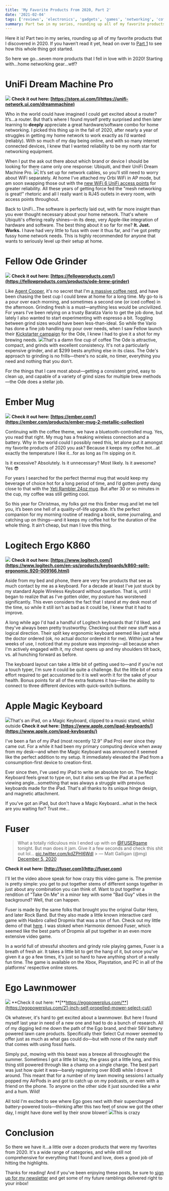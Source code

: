 ```yaml
---
title: 'My Favorite Products From 2020, Part 2'
date: '2021-02-04'
tags: ['reviews', 'electronics', 'gadgets', 'games', 'networking', 'coffee']
summary: Part two in my series, rounding up all of my favorite products that I discovered in 2020—this time with 100% more lawn care products.
---
```


Here it is! Part two in my series, rounding up all of my favorite products that I discovered in 2020. If you haven’t read it yet, head on over to [Part 1](__GHOST_URL__/my-favorite-products-2020-part-1/) to see how this whole thing got started.

So here we go…seven more products that I fell in love with in 2020! Starting with…home networking gear…wtf?

# UniFi Dream Machine Pro

![](__GHOST_URL__/content/images/2021/02/image-1.png)
**Check it out here: [https://store.ui.com/](https://unifi-network.ui.com/dreammachine)**

Who in the world could have imagined I could get excited about a router? It’s…a router. But that’s where I found myself pretty surprised and then later learning to **deeply** appreciate a great hardware/software combo for home networking. I picked this thing up in the fall of 2020, after nearly a year of struggles in getting my home network to work exactly as I’d wanted (reliably). With so much of my day being online, and with so many internet connected devices, I knew that I wanted reliability to be my north star for networking equipment.

When I put the ask out there about which brand or device I should be looking for there came only one response: Ubiquiti, and their UniFi Dream Machine Pro.
![](__GHOST_URL__/content/images/2021/02/CleanShot-2021-02-04-at-06.52.47@2x.png)
It’s set up for network cables, so you’ll still need to worry about WiFi separately. At home I've attached my Orbi WiFi in AP mode, but am soon swapping those out with the [new WiFi 6 UniFi access points](https://store.ui.com/collections/unifi-network-access-points/products/unifi-6-long-range-access-point) for greater reliability. All these years of getting force fed the "mesh networking is great!" rhetoric and all I really want is RJ45 outlets in every room, with access points throughout.

Back to UniFi…The software is perfectly laid out, with far more insight than you ever thought necessary about your home network. That's where Ubiquiti's offering really shines—in its deep, very Apple-like integration of hardware and software. The best thing about it so far for me? **It. Just. Works.** I have had very little to fuss with over it thus far, and I’ve got pretty fussy home network needs. This is highly recommended for anyone that wants to seriously level up their setup at home.

# Fellow Ode Grinder

![](__GHOST_URL__/content/images/2021/02/image.png)
**Check it out here: [https://fellowproducts.com/](https://fellowproducts.com/products/ode-brew-grinder)**

Like [Agent Cooper](https://twinpeaks.fandom.com/wiki/Coffee), it's no secret that I'm [a massive coffee nerd](https://twitter.com/search?q=from%3Amg%20coffee&src=typed_query), and have been chasing the best cup I could brew at home for a long time. My go-to is a pour over each morning, and sometimes a second one (or iced coffee) in the afternoon. Grinding fresh is a must—anything less would be uncivilized. For years I've been relying on a trusty Baratza Vario to get the job done, but lately I also wanted to start experimenting with espresso a bit. Toggling between grind sizes would have been less-than-ideal. So while the Vario has done a fine job handling my pour over needs, when I saw Fellow launch their [Kickstarter campaign](https://www.kickstarter.com/projects/fellow/ode-brew-grinder-cafe-performance-for-your-countertop?ref=user_menu) for the Ode, I knew I had to give it a shot for my brewing needs.
![](__GHOST_URL__/content/images/2021/02/42445280-7140-4D26-8B79-3468CCAD84DA_1_105_c.jpeg)That's a damn fine cup of coffee
The Ode is attractive, compact, and grinds with excellent consistency. It's not a particularly expensive grinder, and at $299 bests anything else in its class. The Ode's approach to grinding is no frills—there's no scale, no timer, everything you need and nothing that you don't.

For the things that I care most about—getting a consistent grind, easy to clean up, and capable of a variety of grind sizes for multiple brew methods—the Ode does a stellar job.

# Ember Mug

![](__GHOST_URL__/content/images/2021/02/F94C4D36-4B39-48F1-BF5C-DC935C98B9E5_1_105_c.jpeg)
**Check it out here: [https://ember.com/](https://ember.com/products/ember-mug-2-metallic-collection)**

Continuing with the coffee theme, we have a bluetooth-controlled mug. Yes, you read that right. My mug has a freaking wireless connection and a battery. Why in the world could I possibly need this, let alone put it amongst my favorite products of 2020 you ask? Because it keeps my coffee hot…at exactly the temperature I like it…for as long as I’m sipping on it.

Is it excessive? Absolutely. Is it unnecessary? Most likely. Is it awesome? Yes 😎

For years I searched for the perfect thermal mug that would keep my beverage of choice hot for a long period of time, and I’d gotten pretty dang close to that with the [Yeti Rambler 24oz mug](https://www.yeti.com/en_US/drinkware/rambler-24-oz-mug/YRAM24.html#pos=10). But after 30 or so minutes in the cup, my coffee was still getting cool.

So this year for Christmas, my folks got me this Ember mug and let me tell you, it’s been one hell of a quality-of-life upgrade. It’s the perfect companion for my morning routine of reading a book, some journaling, and catching up on things—and it keeps my coffee hot for the duration of the whole thing. It ain’t cheap, but man I love this thing.

# Logitech Ergo K860

![](__GHOST_URL__/content/images/2021/02/459D9687-EF7A-49D3-BB23-CC316B007D2E_1_105_c.jpeg)
**Check it out here: [https://www.logitech.com/](https://www.logitech.com/en-us/products/keyboards/k860-split-ergonomic.920-009166.html)**

Aside from my bed and phone, there are very few products that see as much contact by me as a keyboard. For a decade at least I've just stuck by my standard Apple Wireless Keyboard without question. That is, until I began to realize that as I've gotten older, my posture has worstened significantly. This even considers the fact that I stand at my desk most of the time, so while it still isn't as bad as it could be, I knew that it had to improve.

A long while ago I'd had a handful of Logitech keyboards that I'd liked, and they've always been pretty trustworthy. Checking out their new stuff was a logical direction. Their split key ergonomic keyboard seemed like just what the doctor ordered (ok, no actual doctor ordered it for me). Within just a few weeks of use, I noticed that my posture was improving—all because when I'm actively engaged with it, my chest opens up and my shoulders tilt back, vs. all hunching forward as before.

The keyboard layout can take a little bit of getting used to—and if you're not a touch typer, I'm sure it could be quite a challenge. But the little bit of extra effort required to get accustomed to it is well worth it for the sake of your health. Bonus points for all of the extra features it has—like the ability to connect to three different devices with quick-switch buttons.

# Apple Magic Keyboard

![](__GHOST_URL__/content/images/2021/02/IMG_3873.jpeg)That's an iPad, on a Magic Keyboard, clipped to a music stand, whilst outside
**Check it out here: [https://www.apple.com/ipad-keyboards/](https://www.apple.com/ipad-keyboards/)**

I've been a fan of my iPad (most recently 12.9" iPad Pro) ever since they came out. For a while it had been my primary computing device when away from my desk—and when the Magic Keyboard was announced it seemed like the perfect addition to my setup. It immediately elevated the iPad from a consumption-first device to creation-first.

Ever since then, I've used my iPad to write an absolute ton on. The Magic Keyboard feels great to type on, but it also sets up the iPad at a perfect viewing angle…something that was always a struggle with previous keyboards made for the iPad. That's all thanks to its unique hinge design, and magnetic attachment.

If you've got an iPad, but don't have a Magic Keyboard…what in the heck are you waiting for? Trust me…

# Fuser

> What a totally ridiculous mix I ended up with on [@FUSERgame](https://twitter.com/FUSERgame?ref_src=twsrc%5Etfw) tonight. But man does it jam. Give it a few seconds and check this shit out lol… [pic.twitter.com/kdZPHl6Wdl](https://t.co/kdZPHl6Wdl) > &mdash; Matt Galligan (@mg) [December 5, 2020](https://twitter.com/mg/status/1335063207690596352?ref_src=twsrc%5Etfw)

**Check it out here: [http://fuser.com](http://fuser.com)**

I'll let the video above speak for how crazy this video game is. The premise is pretty simple: you get to put together stems of different songs together in just about any combination you can think of. Want to put together a rendition of "Take On Me" in a minor key with some "Bad Guy" vibes in the background? Well, that can happen.

Fuser is made by the same folks that brought you the original Guitar Hero, and later Rock Band. But they also made a little known interactive card game with Hasbro called Dropmix that was a ton of fun. Check out my little demo of that [here](https://www.youtube.com/watch?v=tZpKgdKaKW0&t=5s). I was stoked when Harmonix demoed Fuser, which seemed like the best parts of Dropmix all put together in an even more extensive video game.

In a world full of stressful shooters and grindy role playing games, Fuser is a breath of fresh air. It takes a little bit to get the hang of it, but once you've given it a go a few times, it's just so hard to have anything short of a really fun time. The game is available on the Xbox, Playstation, and PC in all of the platforms' respective online stores.

# Ego Lawnmower

![](__GHOST_URL__/content/images/2021/02/16031C3B-7500-4FAC-8B84-08743BFE3C34_1_105_c.jpeg)
**Check it out here: **[**https://egopowerplus.com/**](https://egopowerplus.com/21-inch-self-propelled-mower-select-cut/)

Ok whatever, it's hard to get excited about a lawnmower. But here I found myself last year in need of a new one and had to do a bunch of research. All of my digging led me down the path of the Ego brand, and their 56V battery powered lawn care products. Specifically their Select Cut mower seemed to offer just as much as what gas could do—but with none of the nasty stuff that comes with using fossil fuels.

Simply put, mowing with this beast was a breeze all throughought the summer. Sometimes I got a little bit lazy, the grass got a little long, and this thing still powered through like a champ on a single charge. The best part was just how quiet it was—barely registering over 80dB while I drove it around. This meant that for a number of my lawn mowing sessions I actually popped my AirPods in and got to catch up on my podcasts, or even with a friend on the phone. To anyone on the other side it just sounded like a whir and a hum. Wild!

All told I'm excited to see where Ego goes next with their supercharged battery-powered tools—thinking after this two feet of snow we got the other day, I might have done well by their snow blower!
![](__GHOST_URL__/content/images/2021/02/D21037E8-8372-44BD-BB86-4FE52D77CD24_1_105_c.jpeg)This is crazy

# Conclusion

So there we have it…a little over a dozen products that were my favorites from 2020. It's a wide range of categories, and while still not comprehensive for everything that I found and love, does a good job of hitting the highlights.

Thanks for reading! And if you've been enjoying these posts, be sure to [sign up for my newsletter](__GHOST_URL__/my-favorite-products-2020-part-1/#/portal/signup) and get some of my future ramblings delivered right to your inbox!
